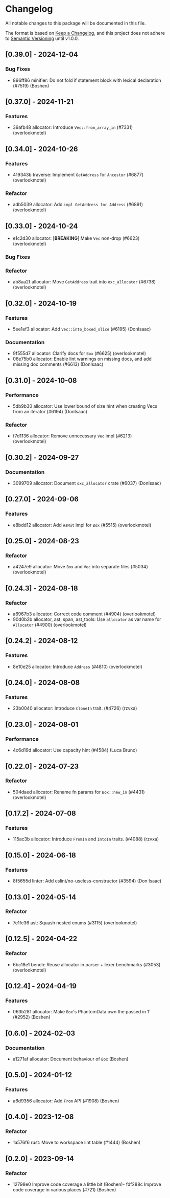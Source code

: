 # Changelog

All notable changes to this package will be documented in this file.

The format is based on [Keep a Changelog](https://keepachangelog.com/en/1.0.0/), and this project does not adhere to [Semantic Versioning](https://semver.org/spec/v2.0.0.html) until v1.0.0.

## [0.39.0] - 2024-12-04

### Bug Fixes

- 896ff86 minifier: Do not fold if statement block with lexical declaration (#7519) (Boshen)

## [0.37.0] - 2024-11-21

### Features

- 39afb48 allocator: Introduce `Vec::from_array_in` (#7331) (overlookmotel)

## [0.34.0] - 2024-10-26

### Features

- 419343b traverse: Implement `GetAddress` for `Ancestor` (#6877) (overlookmotel)

### Refactor

- adb5039 allocator: Add `impl GetAddress for Address` (#6891) (overlookmotel)

## [0.33.0] - 2024-10-24

- e1c2d30 allocator: [**BREAKING**] Make `Vec` non-drop (#6623) (overlookmotel)

### Bug Fixes


### Refactor

- ab8aa2f allocator: Move `GetAddress` trait into `oxc_allocator` (#6738) (overlookmotel)

## [0.32.0] - 2024-10-19

### Features

- 5ee1ef3 allocator: Add `Vec::into_boxed_slice` (#6195) (DonIsaac)

### Documentation

- 9f555d7 allocator: Clarify docs for `Box` (#6625) (overlookmotel)
- 06e75b0 allocator: Enable lint warnings on missing docs, and add missing doc comments (#6613) (DonIsaac)

## [0.31.0] - 2024-10-08

### Performance

- 5db9b30 allocator: Use lower bound of size hint when creating Vecs from an iterator (#6194) (DonIsaac)

### Refactor

- f7d1136 allocator: Remove unnecessary `Vec` impl (#6213) (overlookmotel)

## [0.30.2] - 2024-09-27

### Documentation

- 3099709 allocator: Document `oxc_allocator` crate (#6037) (DonIsaac)

## [0.27.0] - 2024-09-06

### Features

- e8bdd12 allocator: Add `AsMut` impl for `Box` (#5515) (overlookmotel)

## [0.25.0] - 2024-08-23

### Refactor

- a4247e9 allocator: Move `Box` and `Vec` into separate files (#5034) (overlookmotel)

## [0.24.3] - 2024-08-18

### Refactor

- a6967b3 allocator: Correct code comment (#4904) (overlookmotel)
- 90d0b2b allocator, ast, span, ast_tools: Use `allocator` as var name for `Allocator` (#4900) (overlookmotel)

## [0.24.2] - 2024-08-12

### Features

- 8e10e25 allocator: Introduce `Address` (#4810) (overlookmotel)

## [0.24.0] - 2024-08-08

### Features

- 23b0040 allocator: Introduce `CloneIn` trait. (#4726) (rzvxa)

## [0.23.0] - 2024-08-01

### Performance

- 4c6d19d allocator: Use capacity hint (#4584) (Luca Bruno)

## [0.22.0] - 2024-07-23

### Refactor

- 504daed allocator: Rename fn params for `Box::new_in` (#4431) (overlookmotel)

## [0.17.2] - 2024-07-08

### Features

- 115ac3b allocator: Introduce `FromIn` and `IntoIn` traits. (#4088) (rzvxa)

## [0.15.0] - 2024-06-18

### Features

- 8f5655d linter: Add eslint/no-useless-constructor (#3594) (Don Isaac)

## [0.13.0] - 2024-05-14

### Refactor

- 7e1fe36 ast: Squash nested enums (#3115) (overlookmotel)

## [0.12.5] - 2024-04-22

### Refactor

- 6bc18e1 bench: Reuse allocator in parser + lexer benchmarks (#3053) (overlookmotel)

## [0.12.4] - 2024-04-19

### Features

- 063b281 allocator: Make `Box`'s PhantomData own the passed in `T` (#2952) (Boshen)

## [0.6.0] - 2024-02-03

### Documentation

- a1271af allocator: Document behaviour of `Box` (Boshen)

## [0.5.0] - 2024-01-12

### Features

- a6d9356 allocator: Add `From` API (#1908) (Boshen)

## [0.4.0] - 2023-12-08

### Refactor

- 1a576f6 rust: Move to workspace lint table (#1444) (Boshen)

## [0.2.0] - 2023-09-14

### Refactor
- 12798e0 Improve code coverage a little bit (Boshen)- fdf288c Improve code coverage in various places (#721) (Boshen)

